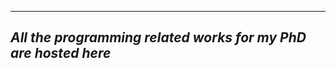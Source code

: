 ------------------------
___All the programming related works for my PhD are hosted here___
------------------------
